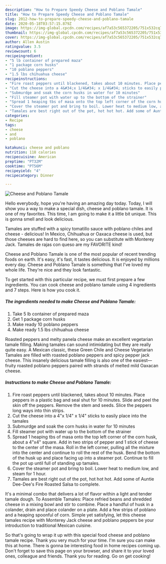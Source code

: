 ```yaml
---
description: "How to Prepare Speedy Cheese and Poblano Tamale"
title: "How to Prepare Speedy Cheese and Poblano Tamale"
slug: 2012-how-to-prepare-speedy-cheese-and-poblano-tamale
date: 2020-05-18T03:57:15.879Z
image: https://img-global.cpcdn.com/recipes/af7a53c565372205/751x532cq70/cheese-and-poblano-tamale-recipe-main-photo.jpg
thumbnail: https://img-global.cpcdn.com/recipes/af7a53c565372205/751x532cq70/cheese-and-poblano-tamale-recipe-main-photo.jpg
cover: https://img-global.cpcdn.com/recipes/af7a53c565372205/751x532cq70/cheese-and-poblano-tamale-recipe-main-photo.jpg
author: Allen Austin
ratingvalue: 3.5
reviewcount: 6
recipeingredient:
- "5 lb container of prepared maza"
- "1 package corn husks"
- "10 poblano peppers"
- "1.5 lbs chihuahua cheese"
recipeinstructions:
- "Fire roast peppers until blackened, takes about 10 minutes. Place peppers in a plastic bag and seal shut for 10 minutes. Slide and peel the skin off the peppers. Remove the stem and seeds. Slice the peppers long ways into thin strips."
- "Cut the cheese into a 4&#34;x 1/4&#34; x 1/4&#34; sticks to easily place into the tamales"
- "Submurdge and soak the corn husks in water for 10 minutes"
- "Fill steamer pot with water up to the bottom of the strainer"
- "Spread 1 heaping tbs of masa onto the top left corner of the corn husk, about a 4&#34;x4&#34; square. Add in two strips of pepper and 1 stick of cheese to the center of the masa. Roll in the left corner, pulling all the mixture into the center and continue to roll the rest of the husk. Bend the bottom of the husk up and place facing up into a steamer pot. Continue to fill the pot up until full of standing up tamales."
- "Cover the steamer pot and bring to boil. Lower heat to medium low, and steam for 1 hour."
- "Tamales are best right out of the pot, hot hot hot. Add some of Auntie Dee-Dee&#39;s Fire Roasted Salsa to complete."
categories:
- Recipe
tags:
- cheese
- and
- poblano

katakunci: cheese and poblano 
nutrition: 118 calories
recipecuisine: American
preptime: "PT32M"
cooktime: "PT56M"
recipeyield: "4"
recipecategory: Dinner

---
```



![Cheese and Poblano Tamale](https://img-global.cpcdn.com/recipes/af7a53c565372205/751x532cq70/cheese-and-poblano-tamale-recipe-main-photo.jpg)

Hello everybody, hope you're having an amazing day today. Today, I will show you a way to make a special dish, cheese and poblano tamale. It is one of my favorites. This time, I am going to make it a little bit unique. This is gonna smell and look delicious.

Tamales are stuffed with a spicy tomatillo sauce with poblano chiles and cheese - delicious! In Mexico, Chihuahua or Oaxaca cheese is used, but those cheeses are hard to find here, so you can substitute with Monterey Jack. Tamales de rajas con queso are my FAVORITE kind!

Cheese and Poblano Tamale is one of the most popular of recent trending foods on earth. It's easy, it's fast, it tastes delicious. It is enjoyed by millions every day. Cheese and Poblano Tamale is something that I've loved my whole life. They're nice and they look fantastic.


To get started with this particular recipe, we must first prepare a few ingredients. You can cook cheese and poblano tamale using 4 ingredients and 7 steps. Here is how you cook it.

<!--inarticleads1-->

##### The ingredients needed to make Cheese and Poblano Tamale:

1. Take 5 lb container of prepared maza
1. Get 1 package corn husks
1. Make ready 10 poblano peppers
1. Make ready 1.5 lbs chihuahua cheese


Roasted peppers and melty panela cheese make an excellent vegetarian tamale filling. Making tamales can sound intimidating but they are really quite easy. A Mexican classic, these Green Chile and Cheese Vegetarian Tamales are filled with roasted poblano peppers and spicy pepper jack cheese. This insanely delicious tamale filling is also one of the easiest—fruity roasted poblano peppers paired with strands of melted mild Oaxacan cheese. 

<!--inarticleads2-->

##### Instructions to make Cheese and Poblano Tamale:

1. Fire roast peppers until blackened, takes about 10 minutes. Place peppers in a plastic bag and seal shut for 10 minutes. Slide and peel the skin off the peppers. Remove the stem and seeds. Slice the peppers long ways into thin strips.
1. Cut the cheese into a 4&#34;x 1/4&#34; x 1/4&#34; sticks to easily place into the tamales
1. Submurdge and soak the corn husks in water for 10 minutes
1. Fill steamer pot with water up to the bottom of the strainer
1. Spread 1 heaping tbs of masa onto the top left corner of the corn husk, about a 4&#34;x4&#34; square. Add in two strips of pepper and 1 stick of cheese to the center of the masa. Roll in the left corner, pulling all the mixture into the center and continue to roll the rest of the husk. Bend the bottom of the husk up and place facing up into a steamer pot. Continue to fill the pot up until full of standing up tamales.
1. Cover the steamer pot and bring to boil. Lower heat to medium low, and steam for 1 hour.
1. Tamales are best right out of the pot, hot hot hot. Add some of Auntie Dee-Dee&#39;s Fire Roasted Salsa to complete.


It&#39;s a minimal combo that delivers a lot of flavor within a light and tender tamale dough. To Assemble Tamales: Place refried beans and shredded cheese in a mixing bowl and stir to combine. Place a handful of husk in a colander, drain and place colander on a plate. Add a few strips of poblano and a heaping spoonful of corn. Simple yet satisfying, let this cheese tamales recipe with Monterey Jack cheese and poblano peppers be your introduction to traditional Mexican cuisine. 

So that's going to wrap it up with this special food cheese and poblano tamale recipe. Thank you very much for your time. I'm sure you can make this at home. There is gonna be interesting food in home recipes coming up. Don't forget to save this page on your browser, and share it to your loved ones, colleague and friends. Thank you for reading. Go on get cooking!
